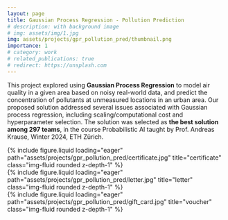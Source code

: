 ```yaml
---
layout: page
title: Gaussian Process Regression - Pollution Prediction
# description: with background image
# img: assets/img/1.jpg
img: assets/projects/gpr_pollution_pred/thumbnail.png
importance: 1
# category: work
# related_publications: true
# redirect: https://unsplash.com
---
```


This project explored using **Gaussian Process Regression** to model air quality in a given area based on noisy real-world data, and predict the concentration of pollutants at unmeasured locations in an urban area. Our proposed solution addressed several issues associated with Gaussian process regression, including scaling/computational cost and hyperparameter selection. The solution was selected as **the best solution among 297 teams**, in the course Probabilistic AI taught by Prof. Andreas Krause, Winter 2024, ETH Zürich.

<div class="row">
    <div class="col-sm mt-3 mt-md-0">
        {% include figure.liquid loading="eager" path="assets/projects/gpr_pollution_pred/certificate.jpg" title="certificate" class="img-fluid rounded z-depth-1" %}
    </div>
    <div class="col-sm mt-3 mt-md-0">
        {% include figure.liquid loading="eager" path="assets/projects/gpr_pollution_pred/letter.jpg" title="letter" class="img-fluid rounded z-depth-1" %}
    </div>
    <div class="col-sm mt-3 mt-md-0">
        {% include figure.liquid loading="eager" path="assets/projects/gpr_pollution_pred/gift_card.jpg" title="voucher" class="img-fluid rounded z-depth-1" %}
    </div>
</div>

